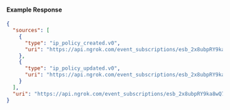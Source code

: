 <!-- Code generated for API Clients. DO NOT EDIT. -->

#### Example Response

```json
{
  "sources": [
    {
      "type": "ip_policy_created.v0",
      "uri": "https://api.ngrok.com/event_subscriptions/esb_2x8ubpRY9ka8wQ72pHwJyJqtfW9/sources/ip_policy_created.v0"
    },
    {
      "type": "ip_policy_updated.v0",
      "uri": "https://api.ngrok.com/event_subscriptions/esb_2x8ubpRY9ka8wQ72pHwJyJqtfW9/sources/ip_policy_updated.v0"
    }
  ],
  "uri": "https://api.ngrok.com/event_subscriptions/esb_2x8ubpRY9ka8wQ72pHwJyJqtfW9/sources"
}
```

